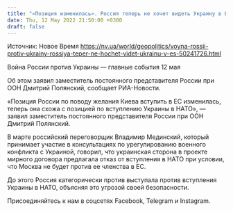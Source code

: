 ```yaml
---
title: "«Позиция изменилась». Россия теперь не хочет видеть Украину в ЕС"
date: Thu, 12 May 2022 21:50:00 +0300
draft: false
---
```

Источник: Новое Время https://nv.ua/world/geopolitics/voyna-rossii-protiv-ukrainy-rossiya-teper-ne-hochet-videt-ukrainu-v-es-50241726.html


Война России против Украины — главные события 12 мая

 Об этом заявил заместитель постоянного представителя России при ООН Дмитрий Полянский, сообщает РИА-Новости.

«Позиция России по поводу желания Киева вступить в ЕС изменилась, теперь она схожа с позицией по вступлению Украины в НАТО», — заявил заместитель постоянного представителя России при ООН Дмитрий Полянский.

В марте российский переговорщик Владимир Мединский, который принимает участие в консультациях по урегулированию военного конфликта с Украиной, говорил, что украинская сторона в проекте мирного договора предлагала отказ от вступления в НАТО при условии, что Москва не будет против ее членства в ЕС.

До этого Россия категорически против выступала против вступления Украины в НАТО, объясняя это угрозой своей безопасности.

Присоединяйтесь к нам в соцсетях Facebook, Telegram и Instagram.
